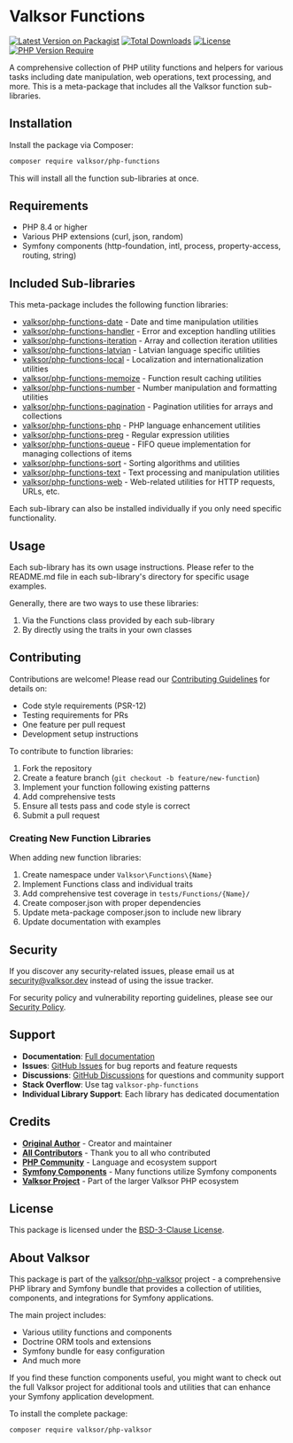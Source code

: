 # Valksor Functions

[![Latest Version on Packagist](https://img.shields.io/packagist/v/valksor/php-functions.svg)](https://packagist.org/packages/valksor/php-functions)
[![Total Downloads](https://img.shields.io/packagist/dt/valksor/php-functions.svg)](https://packagist.org/packages/valksor/php-functions)
[![License](https://img.shields.io/packagist/l/valksor/php-functions.svg)](LICENSE)
[![PHP Version Require](https://img.shields.io/packagist/require-v/valksor/php-functions/php)](https://packagist.org/packages/valksor/php-functions)

A comprehensive collection of PHP utility functions and helpers for various tasks including date manipulation, web operations, text processing, and more. This is a meta-package that includes all the Valksor function sub-libraries.

## Installation

Install the package via Composer:

```bash
composer require valksor/php-functions
```

This will install all the function sub-libraries at once.

## Requirements

- PHP 8.4 or higher
- Various PHP extensions (curl, json, random)
- Symfony components (http-foundation, intl, process, property-access, routing, string)

## Included Sub-libraries

This meta-package includes the following function libraries:

- [valksor/php-functions-date](Date) - Date and time manipulation utilities
- [valksor/php-functions-handler](Handler) - Error and exception handling utilities
- [valksor/php-functions-iteration](Iteration) - Array and collection iteration utilities
- [valksor/php-functions-latvian](Latvian) - Latvian language specific utilities
- [valksor/php-functions-local](Local) - Localization and internationalization utilities
- [valksor/php-functions-memoize](Memoize) - Function result caching utilities
- [valksor/php-functions-number](Number) - Number manipulation and formatting utilities
- [valksor/php-functions-pagination](Pagination) - Pagination utilities for arrays and collections
- [valksor/php-functions-php](Php) - PHP language enhancement utilities
- [valksor/php-functions-preg](Preg) - Regular expression utilities
- [valksor/php-functions-queue](Queue) - FIFO queue implementation for managing collections of items
- [valksor/php-functions-sort](Sort) - Sorting algorithms and utilities
- [valksor/php-functions-text](Text) - Text processing and manipulation utilities
- [valksor/php-functions-web](Web) - Web-related utilities for HTTP requests, URLs, etc.

Each sub-library can also be installed individually if you only need specific functionality.

## Usage

Each sub-library has its own usage instructions. Please refer to the README.md file in each sub-library's directory for specific usage examples.

Generally, there are two ways to use these libraries:

1. Via the Functions class provided by each sub-library
2. By directly using the traits in your own classes


## Contributing

Contributions are welcome! Please read our [Contributing Guidelines](CONTRIBUTING.md) for details on:

- Code style requirements (PSR-12)
- Testing requirements for PRs
- One feature per pull request
- Development setup instructions

To contribute to function libraries:

1. Fork the repository
2. Create a feature branch (`git checkout -b feature/new-function`)
3. Implement your function following existing patterns
4. Add comprehensive tests
5. Ensure all tests pass and code style is correct
6. Submit a pull request

### Creating New Function Libraries

When adding new function libraries:

1. Create namespace under `Valksor\Functions\{Name}`
2. Implement Functions class and individual traits
3. Add comprehensive test coverage in `tests/Functions/{Name}/`
4. Create composer.json with proper dependencies
5. Update meta-package composer.json to include new library
6. Update documentation with examples

## Security

If you discover any security-related issues, please email us at security@valksor.dev instead of using the issue tracker.

For security policy and vulnerability reporting guidelines, please see our [Security Policy](SECURITY.md).

## Support

- **Documentation**: [Full documentation](https://github.com/valksor/php-valksor)
- **Issues**: [GitHub Issues](https://github.com/valksor/php-valksor/issues) for bug reports and feature requests
- **Discussions**: [GitHub Discussions](https://github.com/valksor/php-valksor/discussions) for questions and community support
- **Stack Overflow**: Use tag `valksor-php-functions`
- **Individual Library Support**: Each library has dedicated documentation

## Credits

- **[Original Author](https://github.com/valksor)** - Creator and maintainer
- **[All Contributors](https://github.com/valksor/php-valksor/graphs/contributors)** - Thank you to all who contributed
- **[PHP Community](https://www.php.net)** - Language and ecosystem support
- **[Symfony Components](https://symfony.com/components)** - Many functions utilize Symfony components
- **[Valksor Project](https://github.com/valksor)** - Part of the larger Valksor PHP ecosystem

## License

This package is licensed under the [BSD-3-Clause License](LICENSE).

## About Valksor

This package is part of the [valksor/php-valksor](https://github.com/valksor/php-valksor) project - a comprehensive PHP library and Symfony bundle that provides a collection of utilities, components, and integrations for Symfony applications.

The main project includes:
- Various utility functions and components
- Doctrine ORM tools and extensions
- Symfony bundle for easy configuration
- And much more

If you find these function components useful, you might want to check out the full Valksor project for additional tools and utilities that can enhance your Symfony application development.

To install the complete package:

```bash
composer require valksor/php-valksor
```

